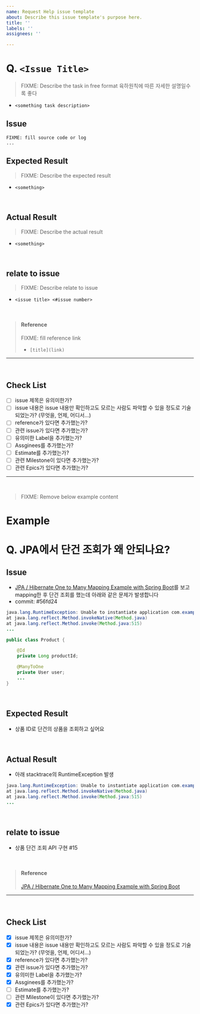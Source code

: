 ```yaml
---
name: Request Help issue template
about: Describe this issue template's purpose here.
title: ''
labels: ''
assignees: ''

---
```


# Q. `<Issue Title>`

> FIXME: Describe the task in free format
> 육하원칙에 따른 자세한 설명일수록 좋다
* `<something task description>`


## Issue
```
FIXME: fill source code or log
...
```

## Expected Result
> FIXME: Describe the expected result
* `<something>`

<br>

## Actual Result
> FIXME: Describe the actual result
* `<something>`

<br> 

## relate to issue
> FIXME: Describe relate to issue
* `<issue title> <#issue number>`

<br>

> #### Reference
> FIXME: fill reference link
> * `[title](link)`

---

<br>

## Check List
- [ ] issue 제목은 유의미한가?
- [ ] issue 내용은 issue 내용만 확인하고도 모르는 사람도 파악할 수 있을 정도로 기술되었는가? (무엇을, 언제, 어디서...)
- [ ] reference가 있다면 추가했는가?
- [ ] 관련 issue가 있다면 추가했는가?
- [ ] 유의미한 Label을 추가했는가?
- [ ] Assginees를 추가했는가?
- [ ] Estimate를 추가했는가?
- [ ] 관련 Milestone이 있다면 추가했는가?
- [ ] 관련 Epics가 있다면 추가했는가?

---

<br>

> FIXME: Remove below example content
# Example

# Q. JPA에서 단건 조회가 왜 안되나요?

## Issue
* [JPA / Hibernate One to Many Mapping Example with Spring Boot](https://www.callicoder.com/hibernate-spring-boot-jpa-one-to-many-mapping-example/)를 보고 mapping한 후 단건 조회를 했는데 아래와 같은 문제가 발생합니다
* commit: #56fd24
```java
java.lang.RuntimeException: Unable to instantiate application com.example.test
at java.lang.reflect.Method.invokeNative(Method.java)
at java.lang.reflect.Method.invoke(Method.java:515)
...

public class Product {

    @Id
    private Long productId;

    @ManyToOne
    private User user;
    ...
}
```

<br>

## Expected Result
* 상품 ID로 단건의 상품을 조회하고 싶어요

<br>

## Actual Result
* 아래 stacktrace의 RuntimeException 발생
```java
java.lang.RuntimeException: Unable to instantiate application com.example.test
at java.lang.reflect.Method.invokeNative(Method.java)
at java.lang.reflect.Method.invoke(Method.java:515)
...
```

<br>

## relate to issue
* 상품 단건 조회 API 구현 #15

<br>

> #### Reference
> [JPA / Hibernate One to Many Mapping Example with Spring Boot](https://www.callicoder.com/hibernate-spring-boot-jpa-one-to-many-mapping-example/)

---

<br>

## Check List
- [x] issue 제목은 유의미한가?
- [x] issue 내용은 issue 내용만 확인하고도 모르는 사람도 파악할 수 있을 정도로 기술되었는가? (무엇을, 언제, 어디서...)
- [x] reference가 있다면 추가했는가?
- [x] 관련 issue가 있다면 추가했는가?
- [x] 유의미한 Label을 추가했는가?
- [x] Assginees를 추가했는가?
- [ ] Estimate를 추가했는가?
- [ ] 관련 Milestone이 있다면 추가했는가?
- [x] 관련 Epics가 있다면 추가했는가?
